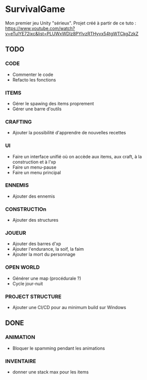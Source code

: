 # SurvivalGame

Mon premier jeu Unity "sérieux". Projet créé à partir de ce tuto : https://www.youtube.com/watch?v=eTulYE72ixc&list=PLUWxWDlz8PYIvzRTHyvx54tgWTCkgZzkZ

## TODO

### CODE ###
- Commenter le code
- Refacto les fonctions

### ITEMS ###
- Gérer le spawing des items proprement
- Gérer une barre d'outils

### CRAFTING ###
- Ajouter la possibilité d'apprendre de nouvelles recettes

### UI ###
- Faire un interface unifié où on accède aux items, aux craft, à la construction et à l'xp
- Faire un menu-pause
- Faire un menu principal

### ENNEMIS ###
- Ajouter des ennemis

### CONSTRUCTIOn ###
- Ajouter des structures

### JOUEUR ###
- Ajouter des barres d'xp 
- Ajouter l'endurance, la soif, la faim
- Ajouter la mort du personnage

### OPEN WORLD ###
- Générer une map (procédurale ?)
- Cycle jour-nuit

### PROJECT STRUCTURE ###
- Ajouter une CI/CD pour au minimum build sur Windows

## DONE ##

### ANIMATION ###
- Bloquer le spamming pendant les animations

### INVENTAIRE ###
- donner une stack max pour les items

